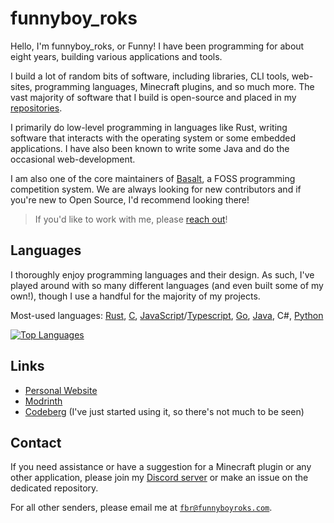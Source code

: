 <!-- Hello There :D -->

# funnyboy_roks

Hello, I'm funnyboy_roks, or Funny! I have been programming for about
eight years, building various applications and tools.

I build a lot of random bits of software, including libraries, CLI
tools, web-sites, programming languages, Minecraft plugins, and so much
more.  The vast majority of software that I build is open-source and
placed in my
[repositories](https://github.com/funnyboy-roks?tab=repositories).

I primarily do low-level programming in languages like Rust, writing
software that interacts with the operating system or some embedded
applications.  I have also been known to write some Java and do the
occasional web-development.

I am also one of the core maintainers of [Basalt](https://basalt.rs), a
FOSS programming competition system.  We are always looking for new
contributors and if you're new to Open Source, I'd recommend looking
there!

> If you'd like to work with me, please [reach out](#contact)!

## Languages

I thoroughly enjoy programming languages and their design.  As such,
I've played around with so many different languages (and even built some
of my own!), though I use a handful for the majority of my projects.

Most-used languages: [Rust], [C], [JavaScript]/[Typescript], [Go], [Java], C#, [Python]

[Rust]:       https://github.com/funnyboy-roks?tab=repositories&language=rust
[C]:          https://github.com/funnyboy-roks?tab=repositories&language=c
[JavaScript]: https://github.com/funnyboy-roks?tab=repositories&language=javascript
[TypeScript]: https://github.com/funnyboy-roks?tab=repositories&language=typescript
[Java]:       https://github.com/funnyboy-roks?tab=repositories&language=java
[Python]:     https://github.com/funnyboy-roks?tab=repositories&language=python
[Go]:         https://github.com/funnyboy-roks?tab=repositories&language=go

[![Top Languages](https://github-readme-stats.vercel.app/api/top-langs/?username=funnyboy-roks&exclude_repo=git-commit-spam-ex,js-utils&layout=compact&theme=dracula&hide=vim%20script&langs_count=6)](https://github.com/funnyboy-roks?tab=repositories "Repositories")

## Links

- [Personal Website](https://funnyboyroks.com)
- [Modrinth](https://modrinth.com/user/funnyboy-roks)
- [Codeberg](https://codeberg.org/fbr) (I've just started using it, so there's not much to be seen)

## Contact

If you need assistance or have a suggestion for a Minecraft plugin or
any other application, please join my [Discord
server](https://funnyboyroks.com/discord) or make an issue on the
dedicated repository.

For all other senders, please email me at
[`fbr@funnyboyroks.com`](mailto:fbr@funnyboyroks.com).
